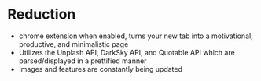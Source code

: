 # Reduction
- chrome extension when enabled, turns your new tab into a motivational, productive, and minimalistic page
- Utilizes the Unplash API, DarkSky API, and Quotable API which are parsed/displayed in a prettified manner
- Images and features are constantly being updated
